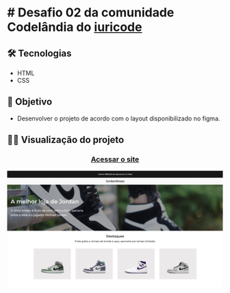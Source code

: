 # # Desafio 02 da comunidade Codelândia do [iuricode](https://github.com/iuricode)

## 🛠️ Tecnologias

- HTML
- CSS

## 🎯 Objetivo

- Desenvolver o projeto de acordo com o layout disponibilizado no figma.

## 👨‍💻 Visualização do projeto

 <h3 align="center"><a target="_blank" href="https://desafiojordanshoes.netlify.app">Acessar o site</a></h3>

![preview](./Desafio-02-codelandia-img.png)
